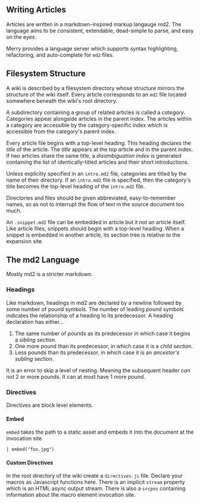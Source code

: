 
## Writing Articles
Articles are written in a markdown-inspired markup langauge md2.
The language aims to be consistent, extendable, dead-simple to parse, 
and easy on the eyes.

Merry provides a language server which supports syntax highlighting,
refactoring, and auto-complete for `md2` files.

## Filesystem Structure
A wiki is described by a filesystem directory whose structure
mirrors the structure of the wiki itself. Every article corresponds
to an `md2` file located somewhere beneath the wiki's root directory.

A subdirectory containing a group of related articles is called a *category*.
Categories appear alongside articles in the parent index. The articles
within a category are accessible by the category-specific index which
is accessible from the category's parent index.

Every article file begins with a top-level heading. This heading declares
the *title* of the article. The *title* appears at the top article and
in the parent index. If two articles share the same title, a *disambiguation
index* is generated containing the list of identically-titled articles and
their short introductions.

Unless explicitly specified in an `intro.md2` file, categories are titled
by the name of their directory. If an `intro.md2` file is specified, then
the category's title becomes the top-level heading  of the `intro.md2` file.

Directories and files should be given abbreviated, easy-to-remember names, so as
not to interrupt the flow of text in the source document too much.

An `.snippet.md2` file can be embedded in article but it not an article itself.
Like article files, snippets should begin with a top-level heading. 
When a snippet is embedded in another article, its section tree
is relative to the expansion site.

## The md2 Language
Mostly md2 is a stricter markdown.

### Headings
Like markdown, headings  in md2 are declared by a newline followed by
some number of pound symbols. The number of leading pound symbols
indicates the relationship of a heading to its predecessor. 
A heading declaration has either...

1. The same number of pounds as its predecessor in which case it
begins a *sibling section*.
2. One more pound than its predecessor, in which case it is a *child section*.
3. Less pounds than its predecessor, in which case it is an *ancestor's subling section*.

It is an error to skip a level of nesting. Meaning the subsequent header *can not*
2 or more pounds. It can at most have 1 more pound.

### Directives
Directives are block level elements.

#### Embed
`embed` takes the path to a static asset and embeds it into the 
document at the invocation site.

```md2
| embed("fox.jpg")
```


#### Custom Directives
In the root directory of the wiki create a `directives.js` file.
Declare your macros as Javascript functions here.
There is an implicit `stream` property which is an HTML
async output stream. There is also a `srcpos` containing
information about the macro element invocation site. 

